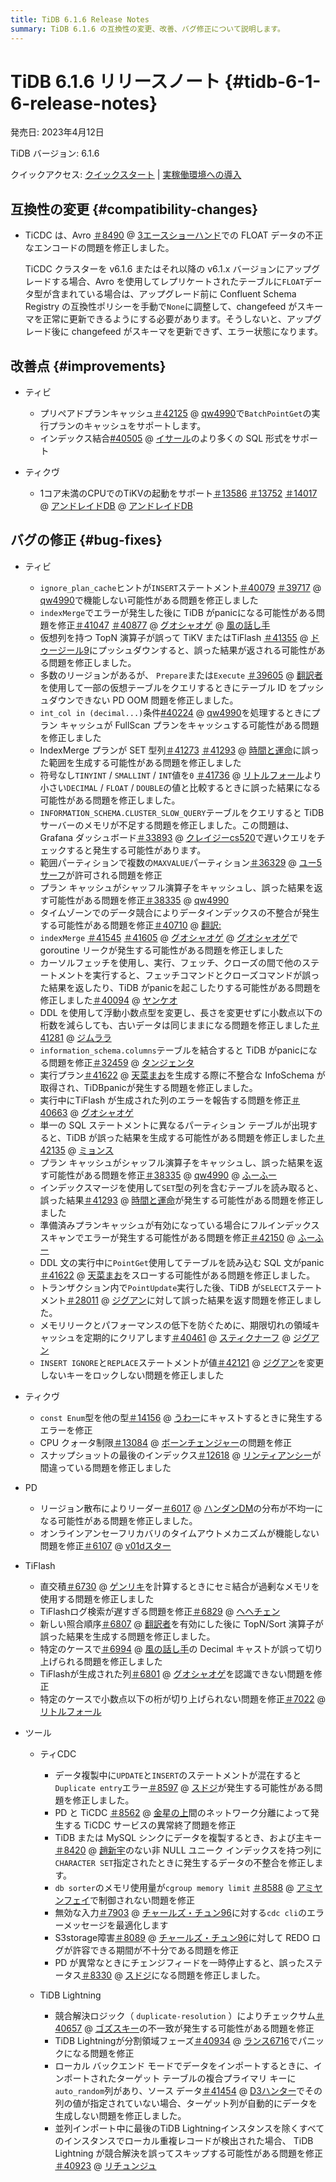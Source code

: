 ```yaml
---
title: TiDB 6.1.6 Release Notes
summary: TiDB 6.1.6 の互換性の変更、改善、バグ修正について説明します。
---
```


# TiDB 6.1.6 リリースノート {#tidb-6-1-6-release-notes}

発売日: 2023年4月12日

TiDB バージョン: 6.1.6

クイックアクセス: [クイックスタート](https://docs.pingcap.com/tidb/v6.1/quick-start-with-tidb) | [実稼働環境への導入](https://docs.pingcap.com/tidb/v6.1/production-deployment-using-tiup)

## 互換性の変更 {#compatibility-changes}

-   TiCDC は、Avro [＃8490](https://github.com/pingcap/tiflow/issues/8490) @ [3エースショーハンド](https://github.com/3AceShowHand)での FLOAT データの不正なエンコードの問題を修正しました。

    TiCDC クラスターを v6.1.6 またはそれ以降の v6.1.x バージョンにアップグレードする場合、Avro を使用してレプリケートされたテーブルに`FLOAT`データ型が含まれている場合は、アップグレード前に Confluent Schema Registry の互換性ポリシーを手動で`None`に調整して、changefeed がスキーマを正常に更新できるようにする必要があります。そうしないと、アップグレード後に changefeed がスキーマを更新できず、エラー状態になります。

## 改善点 {#improvements}

-   ティビ

    -   プリペアドプランキャッシュ[＃42125](https://github.com/pingcap/tidb/issues/42125) @ [qw4990](https://github.com/qw4990)で`BatchPointGet`の実行プランのキャッシュをサポートします。
    -   インデックス結合[#40505](https://github.com/pingcap/tidb/issues/40505) @ [イサール](https://github.com/Yisaer)のより多くの SQL 形式をサポート

-   ティクヴ

    -   1コア未満のCPUでのTiKVの起動をサポート[＃13586](https://github.com/tikv/tikv/issues/13586) [＃13752](https://github.com/tikv/tikv/issues/13752) [＃14017](https://github.com/tikv/tikv/issues/14017) @ [アンドレイドDB](https://github.com/andreid-db) @ [アンドレイドDB](https://github.com/andreid-db)

## バグの修正 {#bug-fixes}

-   ティビ

    -   `ignore_plan_cache`ヒントが`INSERT`ステートメント[＃40079](https://github.com/pingcap/tidb/issues/40079) [＃39717](https://github.com/pingcap/tidb/issues/39717) @ [qw4990](https://github.com/qw4990)で機能しない可能性がある問題を修正しました
    -   `indexMerge`でエラーが発生した後に TiDB がpanicになる可能性がある問題を修正[＃41047](https://github.com/pingcap/tidb/issues/41047) [＃40877](https://github.com/pingcap/tidb/issues/40877) @ [グオシャオゲ](https://github.com/guo-shaoge) @ [風の話し手](https://github.com/windtalker)
    -   仮想列を持つ TopN 演算子が誤って TiKV またはTiFlash [＃41355](https://github.com/pingcap/tidb/issues/41355) @ [ドゥージール9](https://github.com/Dousir9)にプッシュダウンすると、誤った結果が返される可能性がある問題を修正しました。
    -   多数のリージョンがあるが、 `Prepare`または`Execute` [＃39605](https://github.com/pingcap/tidb/issues/39605) @ [翻訳者](https://github.com/djshow832)を使用して一部の仮想テーブルをクエリするときにテーブル ID をプッシュダウンできない PD OOM 問題を修正しました。
    -   `int_col in (decimal...)`条件[#40224](https://github.com/pingcap/tidb/issues/40224) @ [qw4990](https://github.com/qw4990)を処理するときにプラン キャッシュが FullScan プランをキャッシュする可能性がある問題を修正しました
    -   IndexMerge プランが SET 型列[＃41273](https://github.com/pingcap/tidb/issues/41273) [＃41293](https://github.com/pingcap/tidb/issues/41293) @ [時間と運命](https://github.com/time-and-fate)に誤った範囲を生成する可能性がある問題を修正しました
    -   符号なし`TINYINT` / `SMALLINT` / `INT`値を`0` [＃41736](https://github.com/pingcap/tidb/issues/41736) @ [リトルフォール](https://github.com/LittleFall)より小さい`DECIMAL` / `FLOAT` / `DOUBLE`の値と比較するときに誤った結果になる可能性がある問題を修正しました。
    -   `INFORMATION_SCHEMA.CLUSTER_SLOW_QUERY`テーブルをクエリすると TiDBサーバーのメモリが不足する問題を修正しました。この問題は、Grafana ダッシュボード[＃33893](https://github.com/pingcap/tidb/issues/33893) @ [クレイジーcs520](https://github.com/crazycs520)で遅いクエリをチェックすると発生する可能性があります。
    -   範囲パーティションで複数の`MAXVALUE`パーティション[＃36329](https://github.com/pingcap/tidb/issues/36329) @ [ユー5サーフ](https://github.com/u5surf)が許可される問題を修正
    -   プラン キャッシュがシャッフル演算子をキャッシュし、誤った結果を返す可能性がある問題を修正[＃38335](https://github.com/pingcap/tidb/issues/38335) @ [qw4990](https://github.com/qw4990)
    -   タイムゾーンでのデータ競合によりデータインデックスの不整合が発生する可能性がある問題を修正[＃40710](https://github.com/pingcap/tidb/issues/40710) @ [翻訳:](https://github.com/wjhuang2016)
    -   `indexMerge` [＃41545](https://github.com/pingcap/tidb/issues/41545) [＃41605](https://github.com/pingcap/tidb/issues/41605) @ [グオシャオゲ](https://github.com/guo-shaoge) @ [グオシャオゲ](https://github.com/guo-shaoge)で goroutine リークが発生する可能性がある問題を修正しました
    -   カーソルフェッチを使用し、実行、フェッチ、クローズの間で他のステートメントを実行すると、フェッチコマンドとクローズコマンドが誤った結果を返したり、TiDB がpanicを起こしたりする可能性がある問題を修正しました[＃40094](https://github.com/pingcap/tidb/issues/40094) @ [ヤンケオ](https://github.com/YangKeao)
    -   DDL を使用して浮動小数点型を変更し、長さを変更せずに小数点以下の桁数を減らしても、古いデータは同じままになる問題を修正しました[＃41281](https://github.com/pingcap/tidb/issues/41281) @ [ジムララ](https://github.com/zimulala)
    -   `information_schema.columns`テーブルを結合すると TiDB がpanicになる問題を修正[＃32459](https://github.com/pingcap/tidb/issues/32459) @ [タンジェンタ](https://github.com/tangenta)
    -   実行プラン[＃41622](https://github.com/pingcap/tidb/issues/41622) @ [天菜まお](https://github.com/tiancaiamao)を生成する際に不整合な InfoSchema が取得され、TiDBpanicが発生する問題を修正しました。
    -   実行中にTiFlash が生成された列のエラーを報告する問題を修正[＃40663](https://github.com/pingcap/tidb/issues/40663) @ [グオシャオゲ](https://github.com/guo-shaoge)
    -   単一の SQL ステートメントに異なるパーティション テーブルが出現すると、TiDB が誤った結果を生成する可能性がある問題を修正しました[＃42135](https://github.com/pingcap/tidb/issues/42135) @ [ミョンス](https://github.com/mjonss)
    -   プラン キャッシュがシャッフル演算子をキャッシュし、誤った結果を返す可能性がある問題を修正[＃38335](https://github.com/pingcap/tidb/issues/38335) @ [qw4990](https://github.com/qw4990) @ [ふーふー](https://github.com/fzzf678)
    -   インデックスマージを使用して`SET`型の列を含むテーブルを読み取ると、誤った結果[＃41293](https://github.com/pingcap/tidb/issues/41293) @ [時間と運命](https://github.com/time-and-fate)が発生する可能性がある問題を修正しました
    -   準備済みプランキャッシュが有効になっている場合にフルインデックススキャンでエラーが発生する可能性がある問題を修正[＃42150](https://github.com/pingcap/tidb/issues/42150) @ [ふーふー](https://github.com/fzzf678)
    -   DDL 文の実行中に`PointGet`使用してテーブルを読み込む SQL 文がpanic[＃41622](https://github.com/pingcap/tidb/issues/41622) @ [天菜まお](https://github.com/tiancaiamao)をスローする可能性がある問題を修正しました。
    -   トランザクション内で`PointUpdate`実行した後、TiDB が`SELECT`ステートメント[＃28011](https://github.com/pingcap/tidb/issues/28011) @ [ジグアン](https://github.com/zyguan)に対して誤った結果を返す問題を修正しました。
    -   メモリリークとパフォーマンスの低下を防ぐために、期限切れの領域キャッシュを定期的にクリアします[＃40461](https://github.com/pingcap/tidb/issues/40461) @ [スティクナーフ](https://github.com/sticnarf) @ [ジグアン](https://github.com/zyguan)
    -   `INSERT IGNORE`と`REPLACE`ステートメントが値[＃42121](https://github.com/pingcap/tidb/issues/42121) @ [ジグアン](https://github.com/zyguan)を変更しないキーをロックしない問題を修正しました

-   ティクヴ

    -   `const Enum`型を他の型[＃14156](https://github.com/tikv/tikv/issues/14156) @ [うわー](https://github.com/wshwsh12)にキャストするときに発生するエラーを修正
    -   CPU クォータ制限[＃13084](https://github.com/tikv/tikv/issues/13084) @ [ボーンチェンジャー](https://github.com/BornChanger)の問題を修正
    -   スナップショットの最後のインデックス[＃12618](https://github.com/tikv/tikv/issues/12618) @ [リンティアンシー](https://github.com/LintianShi)が間違っている問題を修正しました

-   PD

    -   リージョン散布によりリーダー[＃6017](https://github.com/tikv/pd/issues/6017) @ [ハンダンDM](https://github.com/HunDunDM)の分布が不均一になる可能性がある問題を修正しました。
    -   オンラインアンセーフリカバリのタイムアウトメカニズムが機能しない問題を修正[＃6107](https://github.com/tikv/pd/issues/6107) @ [v01dスター](https://github.com/v01dstar)

-   TiFlash

    -   直交積[＃6730](https://github.com/pingcap/tiflash/issues/6730) @ [ゲンリキ](https://github.com/gengliqi)を計算するときにセミ結合が過剰なメモリを使用する問題を修正しました
    -   TiFlashログ検索が遅すぎる問題を修正[＃6829](https://github.com/pingcap/tiflash/issues/6829) @ [ヘヘチェン](https://github.com/hehechen)
    -   新しい照合順序[＃6807](https://github.com/pingcap/tiflash/issues/6807) @ [翻訳者](https://github.com/xzhangxian1008)を有効にした後に TopN/Sort 演算子が誤った結果を生成する問題を修正しました。
    -   特定のケースで[＃6994](https://github.com/pingcap/tiflash/issues/6994) @ [風の話し手](https://github.com/windtalker)の Decimal キャストが誤って切り上げられる問題を修正しました
    -   TiFlashが生成された列[＃6801](https://github.com/pingcap/tiflash/issues/6801) @ [グオシャオゲ](https://github.com/guo-shaoge)を認識できない問題を修正
    -   特定のケースで小数点以下の桁が切り上げられない問題を修正[＃7022](https://github.com/pingcap/tiflash/issues/7022) @ [リトルフォール](https://github.com/LittleFall)

-   ツール

    -   ティCDC

        -   データ複製中に`UPDATE`と`INSERT`のステートメントが混在すると`Duplicate entry`エラー[＃8597](https://github.com/pingcap/tiflow/issues/8597) @ [スドジ](https://github.com/sdojjy)が発生する可能性がある問題を修正しました。
        -   PD と TiCDC [＃8562](https://github.com/pingcap/tiflow/issues/8562) @ [金星の上](https://github.com/overvenus)間のネットワーク分離によって発生する TiCDC サービスの異常終了問題を修正
        -   TiDB または MySQL シンクにデータを複製するとき、および主キー[＃8420](https://github.com/pingcap/tiflow/issues/8420) @ [趙新宇](https://github.com/zhaoxinyu)のない非 NULL ユニーク インデックスを持つ列に`CHARACTER SET`指定されたときに発生するデータの不整合を修正します。
        -   `db sorter`のメモリ使用量が`cgroup memory limit` [＃8588](https://github.com/pingcap/tiflow/issues/8588) @ [アミヤンフェイ](https://github.com/amyangfei)で制御されない問題を修正
        -   無効な入力[＃7903](https://github.com/pingcap/tiflow/issues/7903) @ [チャールズ・チュン96](https://github.com/CharlesCheung96)に対する`cdc cli`のエラーメッセージを最適化します
        -   S3storage障害[＃8089](https://github.com/pingcap/tiflow/issues/8089) @ [チャールズ・チュン96](https://github.com/CharlesCheung96)に対して REDO ログが許容できる期間が不十分である問題を修正
        -   PD が異常なときにチェンジフィードを一時停止すると、誤ったステータス[＃8330](https://github.com/pingcap/tiflow/issues/8330) @ [スドジ](https://github.com/sdojjy)になる問題を修正しました。

    -   TiDB Lightning

        -   競合解決ロジック（ `duplicate-resolution` ）によりチェックサム[＃40657](https://github.com/pingcap/tidb/issues/40657) @ [ゴズスキー](https://github.com/gozssky)の不一致が発生する可能性がある問題を修正
        -   TiDB Lightningが分割領域フェーズ[＃40934](https://github.com/pingcap/tidb/issues/40934) @ [ランス6716](https://github.com/lance6716)でパニックになる問題を修正
        -   ローカル バックエンド モードでデータをインポートするときに、インポートされたターゲット テーブルの複合プライマリ キーに`auto_random`列があり、ソース データ[＃41454](https://github.com/pingcap/tidb/issues/41454) @ [D3ハンター](https://github.com/D3Hunter)でその列の値が指定されていない場合、ターゲット列が自動的にデータを生成しない問題を修正しました。
        -   並列インポート中に最後のTiDB Lightningインスタンスを除くすべてのインスタンスでローカル重複レコードが検出された場合、 TiDB Lightning が競合解決を誤ってスキップする可能性がある問題を修正[＃40923](https://github.com/pingcap/tidb/issues/40923) @ [リチュンジュ](https://github.com/lichunzhu)
